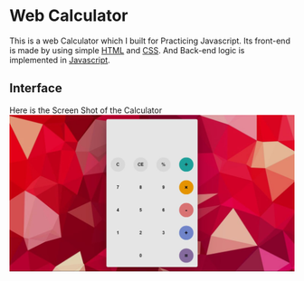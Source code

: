 # Web Calculator

This is a web Calculator which I built for Practicing Javascript. Its front-end is made by using simple [HTML](https://github.com/topics/html) and [CSS](https://github.com/topics/css). And Back-end logic is implemented in [Javascript](https://github.com/topics/javascript).

## Interface

Here is the Screen Shot of the Calculator<br>
![ScreenShot](ScreenShot.JPG?raw=true "Calculator")
